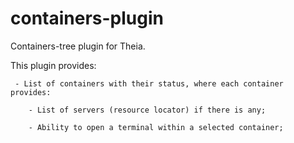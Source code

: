 # containers-plugin

Containers-tree plugin for Theia.

 This plugin provides:

     - List of containers with their status, where each container provides:

        - List of servers (resource locator) if there is any;

        - Ability to open a terminal within a selected container;
